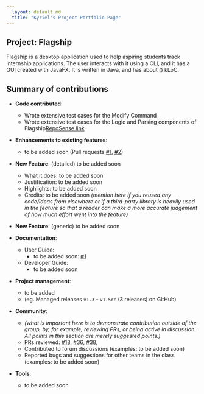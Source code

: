 ```yaml
---
  layout: default.md
  title: "Kyriel's Project Portfolio Page"
---
```


## Project: Flagship

Flagship is a desktop application used to help aspiring students track internship applications. The user interacts with it using a CLI, and it has a GUI created with JavaFX. It is written in Java, and has about () kLoC.

## Summary of contributions

* **Code contributed**:
    * Wrote extensive test cases for the Modify Command
    * Wrote extensive test cases for the Logic and Parsing components of Flagship[RepoSense link](https://nus-cs2103-ay2324s1.github.io/tp-dashboard/?search=&sort=groupTitle&sortWithin=title&timeframe=commit&mergegroup=&groupSelect=groupByRepos&breakdown=true&checkedFileTypes=docs~functional-code~test-code&since=2023-09-22&tabOpen=true&tabType=authorship&tabAuthor=s-kybound&tabRepo=AY2324S1-CS2103T-W17-1%2Ftp%5Bmaster%5D&authorshipIsMergeGroup=false&authorshipFileTypes=docs&authorshipIsBinaryFileTypeChecked=false&authorshipIsIgnoredFilesChecked=false)

* **Enhancements to existing features**:
    * to be added soon (Pull requests [\#1](), [\#2]())

* **New Feature**: (detailed) to be added soon
    * What it does: to be added soon
    * Justification: to be added soon
    * Highlights: to be added soon
    * Credits: to be added soon *(mention here if you reused any code/ideas from elsewhere or if a third-party library is heavily used in the feature so that a reader can make a more accurate judgement of how much effort went into the feature)*

* **New Feature**: (generic) to be added soon

* **Documentation**:
    * User Guide:
        * to be added soon: [\#1]()
    * Developer Guide:
        * to be added soon

* **Project management**:
    * to be added
    * (eg. Managed releases `v1.3` - `v1.5rc` (3 releases) on GitHub)

* **Community**:
    * *(what is important here is to demonstrate contribution outside of the group, by, for example, reviewing PRs, or being active in discussion. All points in this section are merely suggested points.)*
    * PRs reviewed: [\#18](https://github.com/AY2324S1-CS2103T-W17-1/tp/pull/18), [\#36](https://github.com/AY2324S1-CS2103T-W17-1/tp/pull/36), [\#38](https://github.com/AY2324S1-CS2103T-W17-1/tp/pull/38),
    * Contributed to forum discussions (examples: to be added soon)
    * Reported bugs and suggestions for other teams in the class (examples: to be added soon)

* **Tools**:
    * to be added soon
